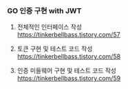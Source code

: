 ### GO 인증 구현 with JWT

1. 전체적인 인터페이스 작성  
https://tinkerbellbass.tistory.com/57
  

2. 토큰 구현 및 테스트 코드 작성  
https://tinkerbellbass.tistory.com/58
  
3. 인증 미들웨어 구현 및 테스트 코드 작성  
https://tinkerbellbass.tistory.com/59